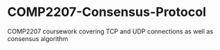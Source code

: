 # COMP2207-Consensus-Protocol
COMP2207 coursework covering TCP and UDP connections as well as consensus algorithm
